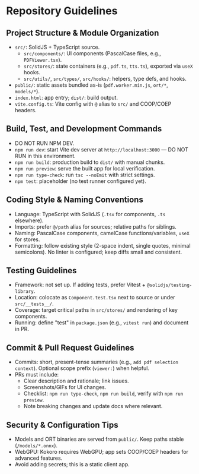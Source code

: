 # Repository Guidelines

## Project Structure & Module Organization
- `src/`: SolidJS + TypeScript source.
  - `src/components/`: UI components (PascalCase files, e.g., `PDFViewer.tsx`).
  - `src/stores/`: state containers (e.g., `pdf.ts`, `tts.ts`), exported via `useX` hooks.
  - `src/utils/`, `src/types/`, `src/hooks/`: helpers, type defs, and hooks.
- `public/`: static assets bundled as-is (`pdf.worker.min.js`, `ort/*`, `models/*`).
- `index.html`: app entry; `dist/`: build output.
- `vite.config.ts`: Vite config with `@` alias to `src/` and COOP/COEP headers.

## Build, Test, and Development Commands
- DO NOT RUN NPM DEV.
- `npm run dev`: start Vite dev server at `http://localhost:3000` — DO NOT RUN in this environment.
- `npm run build`: production build to `dist/` with manual chunks.
- `npm run preview`: serve the built app for local verification.
- `npm run type-check`: run `tsc --noEmit` with strict settings.
- `npm test`: placeholder (no test runner configured yet).

## Coding Style & Naming Conventions
- Language: TypeScript with SolidJS (`.tsx` for components, `.ts` elsewhere).
- Imports: prefer `@/path` alias for sources; relative paths for siblings.
- Naming: PascalCase components, camelCase functions/variables, `useX` for stores.
- Formatting: follow existing style (2-space indent, single quotes, minimal semicolons). No linter is configured; keep diffs small and consistent.

## Testing Guidelines
- Framework: not set up. If adding tests, prefer Vitest + `@solidjs/testing-library`.
- Location: colocate as `Component.test.tsx` next to source or under `src/__tests__/`.
- Coverage: target critical paths in `src/stores/` and rendering of key components.
- Running: define "test" in `package.json` (e.g., `vitest run`) and document in PR.

## Commit & Pull Request Guidelines
- Commits: short, present-tense summaries (e.g., `add pdf selection context`). Optional scope prefix (`viewer:`) when helpful.
- PRs must include:
  - Clear description and rationale; link issues.
  - Screenshots/GIFs for UI changes.
  - Checklist: `npm run type-check`, `npm run build`, verify with `npm run preview`.
  - Note breaking changes and update docs where relevant.

## Security & Configuration Tips
- Models and ORT binaries are served from `public/`. Keep paths stable (`/models/*.onnx`).
- WebGPU: Kokoro requires WebGPU; app sets COOP/COEP headers for advanced features.
- Avoid adding secrets; this is a static client app.
